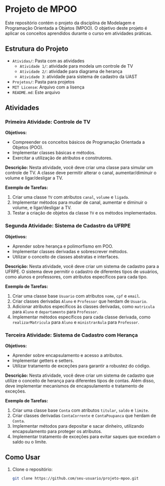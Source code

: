 # Projeto de MPOO

Este repositório contém o projeto da disciplina de Modelagem e Programação Orientada a Objetos (MPOO). O objetivo deste projeto é aplicar os conceitos aprendidos durante o curso em atividades práticas.

## Estrutura do Projeto

- `Atividas/`: Pasta com as atividades
   - `Atividade 1/`: atividade para modela um controle de TV
   - `Atividade 2/`: atividade para diagrama de herança
   - `Atividade 3`: atividade para sistema de cadastro da UAST
- `Projetos/`: Pasta para projetos
- `MIT License`: Arquivo com a lisença
- `README.md`: Este arquivo

## Atividades

### Primeira Atividade: Controle de TV

**Objetivos:**
- Compreender os conceitos básicos de Programação Orientada a Objetos (POO).
- Implementar classes básicas e métodos.
- Exercitar a utilização de atributos e construtores.

**Descrição:**
Nesta atividade, você deve criar uma classe para simular um controle de TV. A classe deve permitir alterar o canal, aumentar/diminuir o volume e ligar/desligar a TV.

**Exemplo de Tarefas:**
1. Criar uma classe `TV` com atributos `canal`, `volume` e `ligada`.
2. Implementar métodos para mudar de canal, aumentar e diminuir o volume, e ligar/desligar a TV.
3. Testar a criação de objetos da classe `TV` e os métodos implementados.

### Segunda Atividade: Sistema de Cadastro da UFRPE

**Objetivos:**
- Aprender sobre herança e polimorfismo em POO.
- Implementar classes derivadas e sobrescrever métodos.
- Utilizar o conceito de classes abstratas e interfaces.

**Descrição:**
Nesta atividade, você deve criar um sistema de cadastro para a UFRPE. O sistema deve permitir o cadastro de diferentes tipos de usuários, como alunos e professores, com atributos específicos para cada tipo.

**Exemplo de Tarefas:**
1. Criar uma classe base `Usuario` com atributos `nome`, `cpf` e `email`.
2. Criar classes derivadas `Aluno` e `Professor` que herdam de `Usuario`.
3. Adicionar atributos específicos às classes derivadas, como `matricula` para `Aluno` e `departamento` para `Professor`.
4. Implementar métodos específicos para cada classe derivada, como `realizarMatricula` para `Aluno` e `ministrarAula` para `Professor`.

### Terceira Atividade: Sistema de Cadastro com Herança

**Objetivos:**
- Aprender sobre encapsulamento e acesso a atributos.
- Implementar getters e setters.
- Utilizar tratamento de exceções para garantir a robustez do código.

**Descrição:**
Nesta atividade, você deve criar um sistema de cadastro que utilize o conceito de herança para diferentes tipos de contas. Além disso, deve implementar mecanismos de encapsulamento e tratamento de exceções.

**Exemplo de Tarefas:**
1. Criar uma classe base `Conta` com atributos `titular`, `saldo` e `limite`.
2. Criar classes derivadas `ContaCorrente` e `ContaPoupanca` que herdam de `Conta`.
3. Implementar métodos para depositar e sacar dinheiro, utilizando encapsulamento para proteger os atributos.
4. Implementar tratamento de exceções para evitar saques que excedam o saldo ou o limite.

## Como Usar

1. Clone o repositório:
   ```bash
   git clone https://github.com/seu-usuario/projeto-mpoo.git

